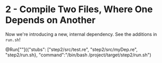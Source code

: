 # 2 - Compile Two Files, Where One Depends on Another

Now we're introducing a new, internal dependency. See the additions in `run.sh`!

@Run[""]({"stubs": ["step2/src/test.re", "step2/src/myDep.re", "step2/run.sh}, "command":"/bin/bash /project/target/step2/run.sh")
